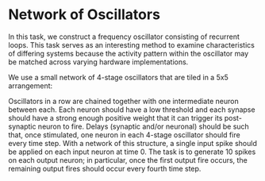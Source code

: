 # Network of Oscillators

In this task, we construct a frequency oscillator consisting of recurrent loops. This task serves as an interesting method to examine characteristics of differing systems because the activity pattern within the oscillator may be matched across varying hardware implementations.

We use a small network of 4-stage oscillators that are tiled in a 5x5 arrangement:


Oscillators in a row are chained together with one intermediate neuron between each. Each neuron should have a low threshold and each synapse should have a strong enough positive weight that it can trigger its post-synaptic neuron to fire. Delays (synaptic and/or neuronal) should be such that, once stimulated, one neuron in each 4-stage oscillator should fire every time step.  With a network of this structure, a single input spike should be applied on each input neuron at time 0.  The task is to generate 10 spikes on each output neuron; in particular, once the first output fire occurs, the remaining output fires should occur every fourth time step. 

